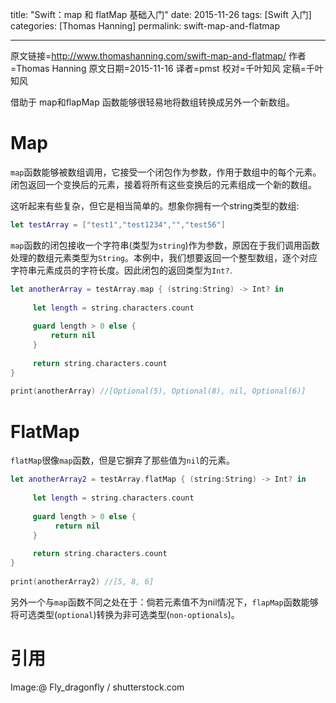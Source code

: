 title: "Swift：map 和 flatMap 基础入门"
date: 2015-11-26
tags: [Swift 入门]
categories: [Thomas Hanning]
permalink: swift-map-and-flatmap

---
原文链接=http://www.thomashanning.com/swift-map-and-flatmap/
作者=Thomas Hanning
原文日期=2015-11-16
译者=pmst
校对=千叶知风
定稿=千叶知风

<!--此处开始正文-->

借助于 map和flapMap 函数能够很轻易地将数组转换成另外一个新数组。

<!--more-->


# Map

`map`函数能够被数组调用，它接受一个闭包作为参数，作用于数组中的每个元素。闭包返回一个变换后的元素，接着将所有这些变换后的元素组成一个新的数组。


这听起来有些复杂，但它是相当简单的。想象你拥有一个string类型的数组:

```swift
let testArray = ["test1","test1234","","test56"]
```

`map`函数的闭包接收一个字符串(类型为`string`)作为参数，原因在于我们调用函数处理的数组元素类型为`String`。本例中，我们想要返回一个整型数组，逐个对应字符串元素成员的字符长度。因此闭包的返回类型为`Int?`.

```swift
let anotherArray = testArray.map { (string:String) -> Int? in
     
     let length = string.characters.count
     
     guard length > 0 else {
         return nil
     }
 
     return string.characters.count
}
 
print(anotherArray) //[Optional(5), Optional(8), nil, Optional(6)]
```

# FlatMap

`flatMap`很像`map`函数，但是它摒弃了那些值为`nil`的元素。

```swift
let anotherArray2 = testArray.flatMap { (string:String) -> Int? in
 
     let length = string.characters.count
 
     guard length > 0 else {
          return nil
     }
 
     return string.characters.count
}
 
print(anotherArray2) //[5, 8, 6]
```

另外一个与`map`函数不同之处在于：倘若元素值不为nil情况下，`flapMap`函数能够将可选类型(`optional`)转换为非可选类型(`non-optionals`)。

# 引用

Image:@ Fly_dragonfly / shutterstock.com